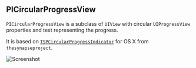 ## PICircularProgressView

`PICircularProgressView` is a subclass of `UIView` with circular `UIProgressView` properties and text representing the progress.

It is based on [`TSPCircularProgressIndicator`](https://bitbucket.org/thesynapseproject/tspcircularprogressindicator "Project Homepage") for OS X from `thesynapseproject`.

![Screenshot](https://github.com/derpipo/PICircularProgressView/raw/master/Screenshot.png)